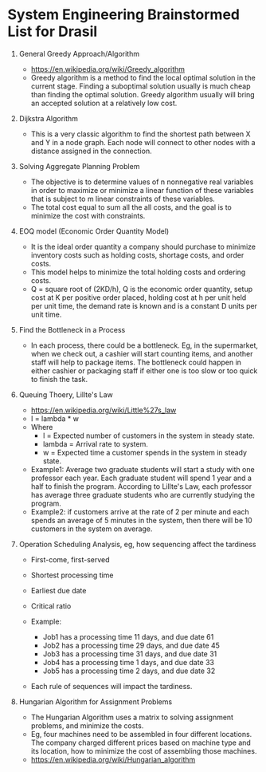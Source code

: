 # System Engineering Brainstormed List for Drasil

1. General Greedy Approach/Algorithm
    - https://en.wikipedia.org/wiki/Greedy_algorithm
    - Greedy algorithm is a method to find the local optimal solution in the current stage. Finding a suboptimal solution usually is much cheap than finding the optimal solution. Greedy algorithm usually will bring an accepted solution at a relatively low cost.

2. Dijkstra Algorithm
    - This is a very classic algorithm to find the shortest path between X and Y in a node graph. Each node will connect to other nodes with a distance assigned in the connection.

3. Solving Aggregate Planning Problem
    - The objective is to determine values of n nonnegative real variables in order to maximize or minimize a linear function of these variables that is subject to m linear constraints of these variables.
    - The total cost equal to sum all the all costs, and the goal is to minimize the cost with constraints.

4. EOQ model (Economic Order Quantity Model)
    - It is the ideal order quantity a company should purchase to minimize inventory costs such as holding costs, shortage costs, and order costs.
    - This model helps to minimize the total holding costs and ordering costs.
    - Q = square root of (2KD/h), Q is the economic order quantity, setup cost at K per positive order placed, holding cost at h per unit held per unit time, the demand rate is known and is a constant D units per unit time.

5. Find the Bottleneck in a Process
    - In each process, there could be a bottleneck. Eg, in the supermarket, when we check out, a cashier will start counting items, and another staff will help to package items. The bottleneck could happen in either cashier or packaging staff if either one is too slow or too quick to finish the task.

6. Queuing Thoery, Lillte's Law
    - https://en.wikipedia.org/wiki/Little%27s_law
    - l = lambda * w
    - Where
        - l = Expected number of customers in the system in steady state.
        - lambda = Arrival rate to system.
        - w = Expected time a customer spends in the system in steady state.
    - Example1: Average two graduate students will start a study with one professor each year. Each graduate student will spend 1 year and a half to finish the program. According to Lillte's Law, each professor has average three graduate students who are currently studying the program.
    - Example2: if customers arrive at the rate of 2 per minute and each spends an average of 5 minutes in the system, then there will be 10 customers in the system on average. 

7. Operation Scheduling Analysis, eg, how sequencing affect the tardiness
    - First-come, first-served
    - Shortest processing time
    - Earliest due date
    - Critical ratio

    - Example:
        - Job1 has a processing time 11 days, and due date 61
        - Job2 has a processing time 29 days, and due date 45
        - Job3 has a processing time 31 days, and due date 31
        - Job4 has a processing time 1 days, and due date 33
        - Job5 has a processing time 2 days, and due date 32
    - Each rule of sequences will impact the tardiness.

8. Hungarian Algorithm for Assignment Problems
    - The Hungarian Algorithm uses a matrix to solving assignment problems, and minimize the costs.
    - Eg, four machines need to be assembled in four different locations. The company charged different prices based on machine type and its location, how to minimize the cost of assembling those machines.
    - https://en.wikipedia.org/wiki/Hungarian_algorithm